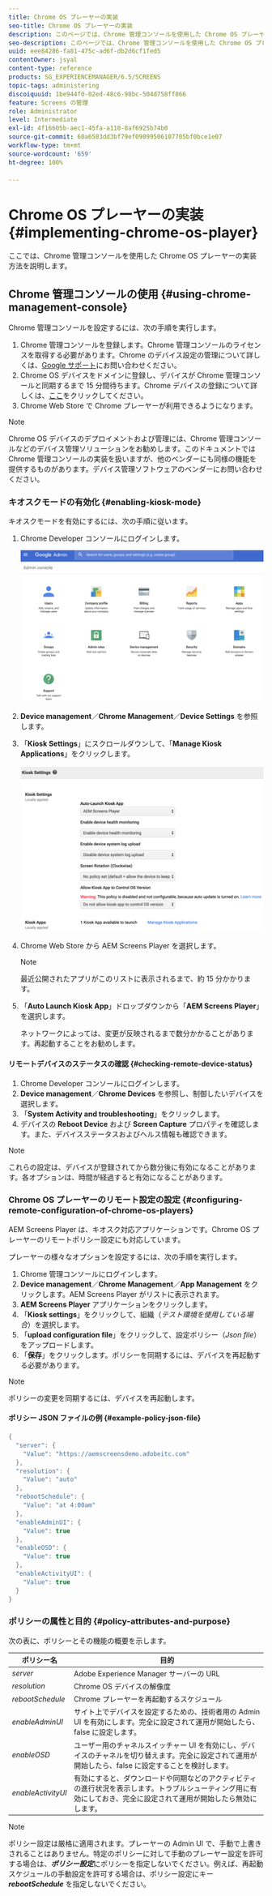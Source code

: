 ```yaml
---
title: Chrome OS プレーヤーの実装
seo-title: Chrome OS プレーヤーの実装
description: このページでは、Chrome 管理コンソールを使用した Chrome OS プレーヤーの実装について説明します。
seo-description: このページでは、Chrome 管理コンソールを使用した Chrome OS プレーヤーの実装について説明します。
uuid: eee84286-fa81-475c-ad6f-db2d6cf1fed5
contentOwner: jsyal
content-type: reference
products: SG_EXPERIENCEMANAGER/6.5/SCREENS
topic-tags: administering
discoiquuid: 1be944f0-02ed-48c6-98bc-504d758ff866
feature: Screens の管理
role: Administrator
level: Intermediate
exl-id: 4f16605b-aec1-45fa-a110-0af6925b74b0
source-git-commit: 60a6583dd3bf79ef09099506107705bf0bce1e07
workflow-type: tm+mt
source-wordcount: '659'
ht-degree: 100%

---
```


# Chrome OS プレーヤーの実装 {#implementing-chrome-os-player}

ここでは、Chrome 管理コンソールを使用した Chrome OS プレーヤーの実装方法を説明します。

## Chrome 管理コンソールの使用 {#using-chrome-management-console}

Chrome 管理コンソールを設定するには、次の手順を実行します。

1. Chrome 管理コンソールを登録します。Chrome 管理コンソールのライセンスを取得する必要があります。Chrome のデバイス設定の管理について詳しくは、[Google サポート](https://support.google.com/chrome/a/answer/1375678?hl=ja&amp;ref_topic=2935995)にお問い合わせください。
1. Chrome OS デバイスをドメインに登録し、デバイスが Chrome 管理コンソールと同期するまで 15 分間待ちます。Chrome デバイスの登録について詳しくは、[ここ](https://support.google.com/chrome/a/answer/1360534?hl=ja)をクリックしてください。
1. Chrome Web Store で Chrome プレーヤーが利用できるようになります。

>[!NOTE]
>
>Chrome OS デバイスのデプロイメントおよび管理には、Chrome 管理コンソールなどのデバイス管理ソリューションをお勧めします。このドキュメントでは Chrome 管理コンソールの実装を扱いますが、他のベンダーにも同様の機能を提供するものがあります。デバイス管理ソフトウェアのベンダーにお問い合わせください。

### キオスクモードの有効化 {#enabling-kiosk-mode}

キオスクモードを有効にするには、次の手順に従います。

1. Chrome Developer コンソールにログインします。

   ![screen_shot_2017-12-08at20303pm](assets/screen_shot_2017-12-08at20303pm.png)

1. **Device management**／**Chrome Management**／**Device Settings** を参照します。
1. 「**Kiosk Settings**」にスクロールダウンして、「**Manage Kiosk Applications**」をクリックします。

   ![kiosk](assets/kiosk.png)

1. Chrome Web Store から AEM Screens Player を選択します。

   >[!NOTE]
   >
   >最近公開されたアプリがこのリストに表示されるまで、約 15 分かかります。

1. 「**Auto Launch Kiosk App**」ドロップダウンから「**AEM Screens Player**」を選択します。

   ネットワークによっては、変更が反映されるまで数分かかることがあります。再起動することをお勧めします。

#### リモートデバイスのステータスの確認 {#checking-remote-device-status}

1. Chrome Developer コンソールにログインします。
1. **Device management**／**Chrome Devices** を参照し、制御したいデバイスを選択します。
1. 「**System Activity and troubleshooting**」をクリックします。
1. デバイスの **Reboot Device** および **Screen Capture** プロパティを確認します。また、デバイスステータスおよびヘルス情報も確認できます。

>[!NOTE]
>
>これらの設定は、デバイスが登録されてから数分後に有効になることがあります。各オプションは、時間が経過すると有効になることがあります。

### Chrome OS プレーヤーのリモート設定の設定 {#configuring-remote-configuration-of-chrome-os-players}

AEM Screens Player は、キオスク対応アプリケーションです。Chrome OS プレーヤーのリモートポリシー設定にも対応しています。

プレーヤーの様々なオプションを設定するには、次の手順を実行します。

1. Chrome 管理コンソールにログインします。
1. **Device management**／**Chrome Management**／**App Management** をクリックします。AEM Screens Player がリストに表示されます。
1. **AEM Screens Player** アプリケーションをクリックします。
1. 「**Kiosk settings**」をクリックして、組織（*テスト環境を使用している場合*）を選択します。
1. 「**upload configuration file**」をクリックして、設定ポリシー（*Json file*）をアップロードします。
1. 「**保存**」をクリックします。ポリシーを同期するには、デバイスを再起動する必要があります。

>[!NOTE]
>
>ポリシーの変更を同期するには、デバイスを再起動します。

#### ポリシー JSON ファイルの例  {#example-policy-json-file}

```java
{
  "server": {
    "Value": "https://aemscreensdemo.adobeitc.com"
  },
  "resolution": {
    "Value": "auto"
  },
  "rebootSchedule": {
    "Value": "at 4:00am"
  },
  "enableAdminUI": {
    "Value": true
  },
  "enableOSD": {
    "Value": true
  },
  "enableActivityUI": {
    "Value": true
  }
}
```

### ポリシーの属性と目的 {#policy-attributes-and-purpose}

次の表に、ポリシーとその機能の概要を示します。

| **ポリシー名** | **目的** |
|---|---|
| *server* | Adobe Experience Manager サーバーの URL  |
| *resolution* | Chrome OS デバイスの解像度 |
| *rebootSchedule* | Chrome プレーヤーを再起動するスケジュール |
| *enableAdminUI* | サイト上でデバイスを設定するための、技術者用の Admin UI を有効にします。完全に設定されて運用が開始したら、false に設定します。 |
| *enableOSD* | ユーザー用のチャネルスイッチャー UI を有効にし、デバイスのチャネルを切り替えます。完全に設定されて運用が開始したら、false に設定することを検討します。 |
| *enableActivityUI* | 有効にすると、ダウンロードや同期などのアクティビティの進行状況を表示します。トラブルシューティング用に有効にしておき、完全に設定されて運用が開始したら無効にします。 |

>[!NOTE]
>
>ポリシー設定は厳格に適用されます。プレーヤーの Admin UI で、手動で上書きされることはありません。特定のポリシーに対して手動のプレーヤー設定を許可する場合は、***ポリシー設定***&#x200B;にポリシーを指定しないでください。例えば、再起動スケジュールの手動設定を許可する場合は、ポリシー設定にキー ***rebootSchedule*** を指定しないでください。
